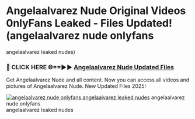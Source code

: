 # Angelaalvarez Nude Original Videos 0nlyFans Leaked - Files Updated! (angelaalvarez nude onlyfans<br>
angelaalvarez leaked nudes)

<h3>🔴 CLICK HERE 🌐==►► <a href="https://tinyurl.com/2p9ay9w9" rel="nofollow">Angelaalvarez Nude Updated Files</a></h3>

Get Angelaalvarez Nude and all content. Now you can access all videos and pictures of Angelaalvarez Nude. New Updated Files 2025!

[![angelaalvarez nude onlyfans<br>
angelaalvarez leaked nudes](https://i.imgur.com/KQgVmj3.gif)](https://tinyurl.com/2p9ay9w9)
angelaalvarez nude onlyfans<br>
angelaalvarez leaked nudes